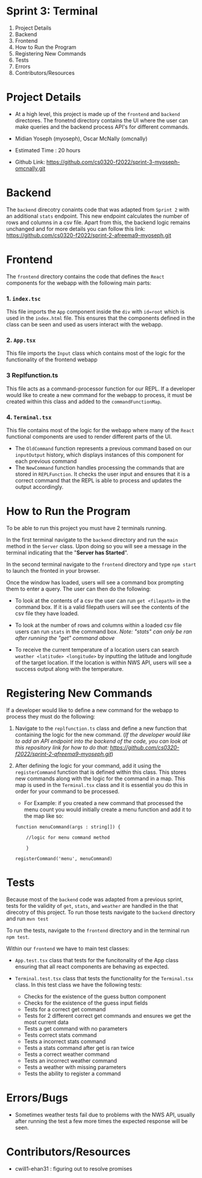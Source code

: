 # Sprint 3: Terminal

1. Project Details
2. Backend
3. Frontend
4. How to Run the Program
5. Registering New Commands
6. Tests 
7. Errors
8. Contributors/Resources


# Project Details 
- At a high level, this project is made up of the `frontend` and `backend` directores. The fronetnd directory contains the UI where the user can make queries and the backend process API's for different commands. 

- Midian Yoseph (myoseph), Oscar McNally (omcnally)

- Estimated Time : 20 hours

- Github Link: https://github.com/cs0320-f2022/sprint-3-myoseph-omcnally.git 


# Backend 
The `backend` direcotry conaints code that was adapted from `Sprint 2` with an additional `stats` endpoint. This new endpoint calculates the number of rows and columns in a csv file. Apart from this, the backend logic remains unchanged and for more details you can follow this link: https://github.com/cs0320-f2022/sprint-2-afreema9-myoseph.git 


# Frontend
 The `frontend` directory contains the code that defines the `React` components for the webapp with the following main parts:

### 1. `index.tsc`
This file imports the `App` component inside the `div` with `id=root` which is used in the `index.html` file. This ensures that the components defined in the class can be seen and used as users interact with the webapp.


### 2. `App.tsx`
This file imports the `Input` class which contains most of the logic for the functionality of the frontend webapp 

### 3 Replfunction.ts
This file acts as a command-processor function for our REPL. If a developer would like to create a new command for the webapp to process, it must be created within this class and added to the `commandFunctionMap`. 

### 4. `Terminal.tsx`
This file contains most of the logic for the webapp where many of the `React` functional components are used to render different parts of the UI. 

- The `OldCommand` function represents a previous command based on our `inputOutput` history, which displays instances of this 
component for each previous command
- The `NewCommand` function handles processing the commands that are stored in `REPLFunction`. It checks the user input and ensures that it is a correct command that the REPL is able to process and updates the output accordingly. 


# How to Run the Program 
To be able to run this project you must have 2 terminals running.

In the first terminal navigate to the `backend` directory and run the `main` method in the `Server` class. Upon doing so you will see a message in the terminal indicating that the "**Server has Started**".

In the second terminal navigate to the `frontend` directory and type `npm start` to launch the fronted in your browser.

Once the window has loaded, users will see a command box prompting them to enter a query. The user can then do the following: 
- To look at the contents of a csv the user can  run `get <filepath>` in the command box. If it is a valid filepath users will see the contents of the csv file they have loaded. 

- To look at the number of rows and columns within a loaded csv file users can run `stats` in the command box. *Note: "stats" can only be ran after running the "get" command above*

- To receive the current temperature of a location users can search `weather <latitude> <longitude>` by inputting the latitude 
and longitude of the target location. If the location is within NWS API, users will see a success output along with the temperature.

# Registering New Commands
If a developer would like to define a new command for the webapp to process they must do the following:

1. Navigate to the `replfunction.ts` class and define a new function that containing the logic for the new command. (*If the developer would like to add an API endpoint into the backend of the code, you can look at this repository link for how to do that: https://github.com/cs0320-f2022/sprint-2-afreema9-myoseph.git*)

2. After defining the logic for your command, add it using the `registerCommand` function that is defined within this class. This stores new commands along with the logic for the command in a map. This map is used in the `Terminal.tsx` class and it is essential you do this in order for your command to be processed. 
    - For Example: if you created a new command that processed the menu count you would initially create a menu function and add it to the map like so:

    ```
    function menuCommand(args : string[]) {
        
        //logic for menu command method

        }
    
    registerCommand('menu', menuCommand)
    
    ```

# Tests
Because most of the `backend` code was adapted from a previous sprint, tests for the validity of `get`, `stats`, and `weather` are handled in the that direcotry of this project. To run those tests navigate to the `backend` directory and run `mvn test`

To run the tests, navigate to the `frontend` directory and in the terminal run `npm test`.

Within our `frontend` we have to main test classes:
- `App.test.tsx` class that tests for the funcitonality of the App class ensuring that all react components are behaving as expected. 

- `Terminal.test.tsx` class that tests the functionality for the `Terminal.tsx` class. In this test class we have the following tests:
    - Checks for the existence of the guess button component 
    - Checks for the existence of the guess input fields 
    - Tests for a correct get command 
    - Tests for 2 different correct get commands and ensures we get the most current data 
    - Tests a get command with no parameters
    - Tests correct stats command 
    - Tests a incorrect stats command 
    - Tests a stats command after get is ran twice 
    - Tests a correct weather command 
    - Tests an incorrect weather command 
    - Tests a weather with missing parameters 
    - Tests the ability to register a command

# Errors/Bugs
- Sometimes weather tests fail due to problems with the NWS API, usually after running the test a few more times the expected response will be seen. 

# Contributors/Resources
- cwill1-ehan31 : figuring out to resolve promises

